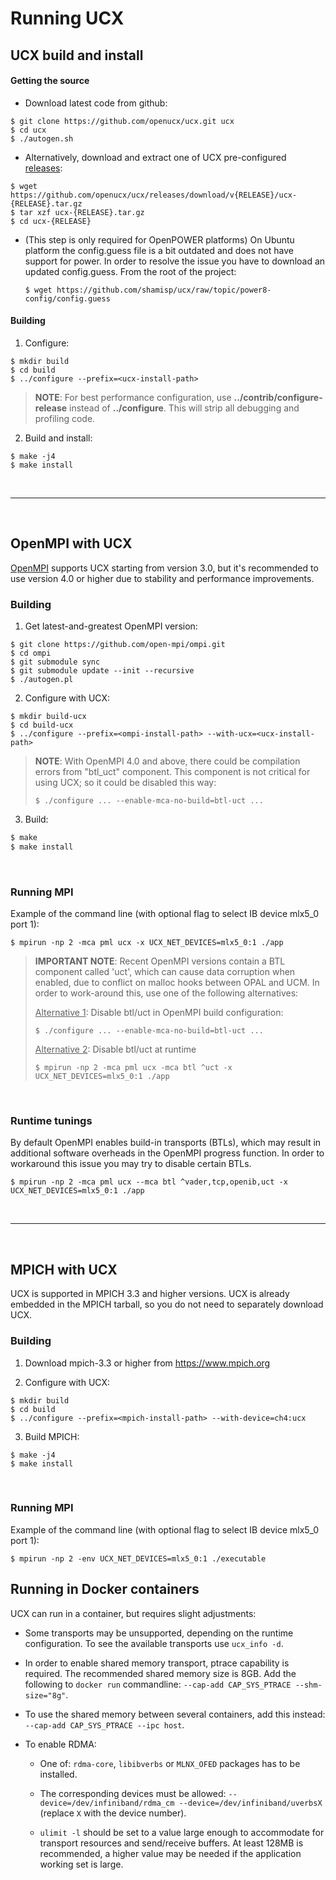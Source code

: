 <!--
  Copyright (c) NVIDIA CORPORATION & AFFILIATES, 2019. ALL RIGHTS RESERVED.
  See file LICENSE for terms.
-->

# Running UCX

## UCX build and install

#### Getting the source


* Download latest code from github:
```
$ git clone https://github.com/openucx/ucx.git ucx
$ cd ucx
$ ./autogen.sh
```

* Alternatively, download and extract one of UCX pre-configured [releases](download):
```
$ wget https://github.com/openucx/ucx/releases/download/v{RELEASE}/ucx-{RELEASE}.tar.gz
$ tar xzf ucx-{RELEASE}.tar.gz
$ cd ucx-{RELEASE}
```

* (This step is only required for OpenPOWER platforms)
  On Ubuntu platform the config.guess file is a bit outdated and does not have
  support for power. In order to resolve the issue you have to download an updated config.guess.
  From the root of the project:
  ```
  $ wget https://github.com/shamisp/ucx/raw/topic/power8-config/config.guess
  ```

#### Building

1. Configure:
  ```
  $ mkdir build
  $ cd build
  $ ../configure --prefix=<ucx-install-path>
  ```
  > **NOTE**: For best performance configuration, use **../contrib/configure-release**
  > instead of **../configure**.
  > This will strip all debugging and profiling code.


2. Build and install:
  ```
  $ make -j4
  $ make install
  ```

<br/>

---
<br/>

## OpenMPI with UCX

[OpenMPI](https://www.open-mpi.org) supports UCX starting from version 3.0, but
it's recommended to use version 4.0 or higher due to stability and performance
improvements.

### Building

1. Get latest-and-greatest OpenMPI version:
  ```
  $ git clone https://github.com/open-mpi/ompi.git
  $ cd ompi
  $ git submodule sync
  $ git submodule update --init --recursive
  $ ./autogen.pl
  ```

2. Configure with UCX:
  ```
  $ mkdir build-ucx
  $ cd build-ucx
  $ ../configure --prefix=<ompi-install-path> --with-ucx=<ucx-install-path>
  ```
> **NOTE**: With OpenMPI 4.0 and above, there could be compilation errors from "btl_uct" component.
> This component is not critical for using UCX; so it could be disabled this way:
> ```
> $ ./configure ... --enable-mca-no-build=btl-uct ...
> ```

3. Build:
  ```bash
  $ make
  $ make install
  ```

<br/>

### Running MPI

Example of the command line (with optional flag to select IB device mlx5_0 port 1):
```
$ mpirun -np 2 -mca pml ucx -x UCX_NET_DEVICES=mlx5_0:1 ./app
```
> **IMPORTANT NOTE**: Recent OpenMPI versions contain a BTL component called 'uct',
> which can cause data corruption when enabled, due to conflict on malloc hooks
> between OPAL and UCM.
> In order to work-around this, use one of the following alternatives:
>
> <u>Alternative 1</u>: Disable btl/uct in OpenMPI build configuration:
> ```
> $ ./configure ... --enable-mca-no-build=btl-uct ...
> ```
>
> <u>Alternative 2</u>: Disable btl/uct at runtime
> ```
> $ mpirun -np 2 -mca pml ucx -mca btl ^uct -x UCX_NET_DEVICES=mlx5_0:1 ./app
> ```

<br/>

### Runtime tunings
By default OpenMPI enables build-in transports (BTLs), which may result in additional
software overheads in the OpenMPI progress function. In order to workaround this issue
you may try to disable certain BTLs.
```
$ mpirun -np 2 -mca pml ucx --mca btl ^vader,tcp,openib,uct -x UCX_NET_DEVICES=mlx5_0:1 ./app
```

<br/>

---
<br/>

## MPICH with UCX
UCX is supported in MPICH 3.3 and higher versions.
UCX is already embedded in the MPICH tarball, so you do not need to separately download UCX.

### Building

1. Download mpich-3.3 or higher from https://www.mpich.org

2. Configure with UCX:
```
$ mkdir build
$ cd build
$ ../configure --prefix=<mpich-install-path> --with-device=ch4:ucx
```

3. Build MPICH:
```
$ make -j4
$ make install
```

<br/>

### Running MPI
Example of the command line (with optional flag to select IB device mlx5_0 port 1):
```
$ mpirun -np 2 -env UCX_NET_DEVICES=mlx5_0:1 ./executable
```

## Running in Docker containers
UCX can run in a container, but requires slight adjustments:

* Some transports may be unsupported, depending on the runtime configuration.
To see the available transports use `ucx_info -d`.

* In order to enable shared memory transport, ptrace capability is required. The recommended shared memory size is 8GB. Add the following to `docker run` commandline: `--cap-add CAP_SYS_PTRACE --shm-size="8g"`.

* To use the shared memory between several containers, add this instead: `--cap-add CAP_SYS_PTRACE --ipc host`.

* To enable RDMA:
  * One of: `rdma-core`, `libibverbs` or `MLNX_OFED` packages has to be installed.

  * The corresponding devices must be allowed: `--device=/dev/infiniband/rdma_cm --device=/dev/infiniband/uverbsX` (replace `X` with the device number).

  * `ulimit -l` should be set to a value large enough to accommodate for transport resources and send/receive buffers. At least 128MB is recommended, a higher value may be needed if the application working set is large.

